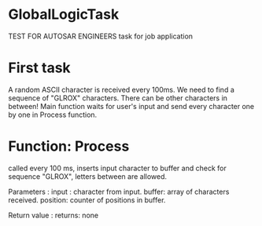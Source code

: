 # GlobalLogicTask
TEST FOR AUTOSAR ENGINEERS task for job application


# First task

A random ASCII character is received every 100ms. We need to find a sequence of "GLROX" characters. There can be other characters in between! Main function waits for user's input and send every character one by one in Process function.

# Function:  Process 
called every 100 ms, inserts input character to buffer and check for sequence "GLROX", letters between are allowed.
 
Parameters :
input : character from input.
buffer: array of characters received.
position: counter of positions in buffer.
  
Return value :
returns: none
